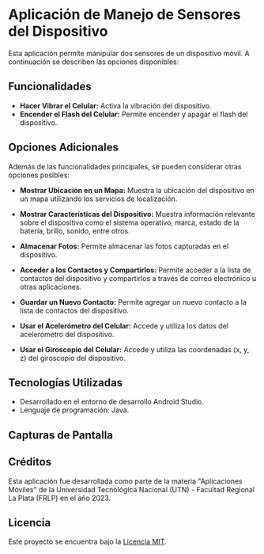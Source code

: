 # Aplicación de Manejo de Sensores del Dispositivo

Esta aplicación permite manipular dos sensores de un dispositivo móvil. A continuación se describen las opciones disponibles:

## Funcionalidades

- **Hacer Vibrar el Celular:** Activa la vibración del dispositivo.
- **Encender el Flash del Celular:** Permite encender y apagar el flash del dispositivo.

## Opciones Adicionales

Además de las funcionalidades principales, se pueden considerar otras opciones posibles:

- **Mostrar Ubicación en un Mapa:** Muestra la ubicación del dispositivo en un mapa utilizando los servicios de localización.

- **Mostrar Características del Dispositivo:** Muestra información relevante sobre el dispositivo como el sistema operativo, marca, estado de la batería, brillo, sonido, entre otros.

- **Almacenar Fotos:** Permite almacenar las fotos capturadas en el dispositivo.

- **Acceder a los Contactos y Compartirlos:** Permite acceder a la lista de contactos del dispositivo y compartirlos a través de correo electrónico u otras aplicaciones.

- **Guardar un Nuevo Contacto:** Permite agregar un nuevo contacto a la lista de contactos del dispositivo.

- **Usar el Acelerómetro del Celular:** Accede y utiliza los datos del acelerómetro del dispositivo.

- **Usar el Giroscopio del Celular:** Accede y utiliza las coordenadas (x, y, z) del giroscopio del dispositivo.

## Tecnologías Utilizadas

- Desarrollado en el entorno de desarrollo Android Studio.
- Lenguaje de programación: Java.

## Capturas de Pantalla



## Créditos

Esta aplicación fue desarrollada como parte de la materia "Aplicaciones Móviles" de la Universidad Tecnológica Nacional (UTN) - Facultad Regional La Plata (FRLP) en el año 2023.

## Licencia

Este proyecto se encuentra bajo la [Licencia MIT](LICENSE).
